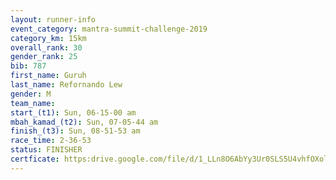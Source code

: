 ```yaml
---
layout: runner-info 
event_category: mantra-summit-challenge-2019 
category_km: 15km 
overall_rank: 30
gender_rank: 25
bib: 787
first_name: Guruh
last_name: Refornando Lew
gender: M
team_name: 
start_(t1): Sun, 06-15-00 am
mbah_kamad_(t2): Sun, 07-05-44 am
finish_(t3): Sun, 08-51-53 am
race_time: 2-36-53
status: FINISHER
certficate: https:drive.google.com/file/d/1_LLn8O6AbYy3Ur0SLS5U4vhfOXolORf7/view?usp=sharing
---
```

